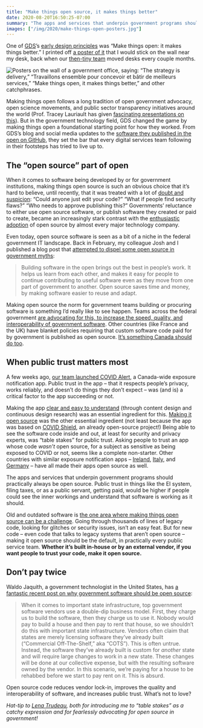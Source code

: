 ```yaml
---
title: "Make things open source, it makes things better"
date: 2020-08-20T16:50:25-07:00
summary: "The apps and services that underpin government programs should practically always be open source. Public trust in things like the EI system, filing taxes, or as a public servant, getting paid, would be higher if people could see the inner workings and understand that software is working as it should. Open source code reduces vendor lock-in, improves the quality and interoperability of software, and increases public trust. What’s not to love?"
images: ["/img/2020/make-things-open-posters.jpg"]
---
```


One of [GDS](https://gds.blog.gov.uk/)’s [early design principles](https://webarchive.nationalarchives.gov.uk/20151019114229/https://www.gov.uk/design-principles) was “Make things open: it makes things better.” I printed off [a poster of it](https://github.com/alphagov/govdesign/blob/master/Poster_Make%20things%20open.pdf) that I would stick on the wall near my desk, back when our [then-tiny team](https://digital.canada.ca/2017/07/28/think-big-start-small/) moved desks every couple months. 

<img src="/img/2020/make-things-open-posters.jpg" class="img-fluid" alt="Posters on the wall of a government office, saying: “The strategy is delivery,” “Travaillons ensemble pour concevoir et bâtir de meilleurs services,” “Make things open, it makes things better,” and other catchphrases.">

Making things open follows a long tradition of open government advocacy, open science movements, and public sector transparency initiatives around the world (Prof. Tracey Lauriault has given [fascinating presentations on this](https://twitter.com/sboots/status/932698660990791680)). But in the government technology field, GDS changed the game by making things open a foundational starting point for how they worked. From GDS’s blog and social media updates to the [software they published in the open on GitHub](https://github.com/alphagov), they set the bar that every digital services team following in their footsteps has tried to live up to.

## The “open source” part of open

When it comes to software being developed by or for government institutions, making things open source is such an obvious choice that it’s hard to believe, until recently, that it was treated with a lot of [doubt and suspicion](https://www.techdirt.com/articles/20170930/00522238319/oracle-tells-white-house-stop-hiring-silicon-valley-people-ditch-open-source.shtml): “Could anyone just edit your code?” “What if people find security flaws?” “Who needs to approve publishing this?” Governments’ reluctance to either use open source software, or publish software they created or paid to create, became an increasingly stark contrast with the [enthusiastic adoption](https://blogs.microsoft.com/blog/2018/06/04/microsoft-github-empowering-developers/) of open source by almost every major technology company.

Even today, open source software is seen as a bit of a niche in the federal government IT landscape. Back in February, my colleague Josh and I published a blog post that [attempted to dispel some open source in government myths](https://digital.canada.ca/2020/02/24/why-open-source-matters/):

> Building software in the open brings out the best in people’s work. It helps us learn from each other, and makes it easy for people to continue contributing to useful software even as they move from one part of government to another. Open source saves time and money, by making software easier to reuse and adapt.

Making open source the norm for government teams building or procuring software is something I’d really like to see happen. Teams across the federal government [are advocating for this, to increase the speed, quality, and interoperability of government software](https://sara-sabr.github.io/ITStrategy/2020/08/12/better-tech-through-microprocurement-p1.html). Other countries (like France and the UK) have blanket policies requiring that custom software code paid for by government is published as open source. [It’s something Canada should do too](https://sboots.ca/2019/12/26/suggestions-for-the-next-gc-cio/#medium-term).

## When public trust matters most

A few weeks ago, [our team launched COVID Alert](https://digital.canada.ca/2020/07/31/continuously-improving-covid-alert/), a Canada-wide exposure notification app. Public trust in the app – that it respects people’s privacy, works reliably, and doesn’t do things they don’t expect – was (and is) a critical factor to the app succeeding or not. 

Making the app [clear and easy to understand](https://twitter.com/re_open_gov/status/1296443841558585348) (through content design and continuous design research) was an essential ingredient for this. [Making it open source](https://github.com/cds-snc/covid-alert-app) was the other essential ingredient (not least because the app was based on [COVID Shield](https://www.covidshield.app/), an already open-source project!) Being able to see the software code inside and out, at least for security and privacy experts, was “table stakes” for public trust. Asking people to trust an app whose code _wasn’t_ open source, for a subject as sensitive as being exposed to COVID or not, seems like a complete non-starter. Other countries with similar exposure notification apps – [Ireland](https://github.com/HSEIreland/covid-tracker-app), [Italy](https://github.com/immuni-app/immuni-documentation), and [Germany](https://github.com/corona-warn-app/cwa-documentation) – have all made their apps open source as well.

The apps and services that underpin government programs should practically always be open source. Public trust in things like the EI system, filing taxes, or as a public servant, getting paid, would be higher if people could see the inner workings and understand that software is working as it should. 

Old and outdated software is [the one area where making things open source can be a challenge](https://digital.canada.ca/2020/02/24/why-open-source-matters/#what-about-old-software-code-that-we-re-not-regularly-updating). Going through thousands of lines of legacy code, looking for glitches or security issues, isn’t an easy feat. But for new code – even code that talks to legacy systems that aren’t open source – making it open source should be the default, in practically every public service team. **Whether it’s built in-house or by an external vendor, if you want people to trust your code, make it open source.**

## Don’t pay twice

Waldo Jaquith, a government technologist in the United States, has [a fantastic recent post on why government software should be open source](https://waldo.jaquith.org/blog/2020/08/make-sure-your-ui-modernization-plan-includes-an-open-source-clause/):

> When it comes to important state infrastructure, top government software vendors use a double-dip business model. First, they charge us to build the software, then they charge us to use it. Nobody would pay to build a house and then pay to rent that house, so we shouldn’t do this with important state infrastructure. Vendors often claim that states are merely licensing software they’ve already built (“Commercial Off-The-Shelf,” aka “COTS”). This is often untrue. Instead, the software they’ve already built is custom for _another_ state and will require large changes to work in a new state. These changes will be done at our collective expense, but with the resulting software owned by the vendor. In this scenario, we’re paying for a house to be rehabbed before we start to pay rent on it. This is absurd.

Open source code reduces vendor lock-in, improves the quality and interoperability of software, and increases public trust. What’s not to love?

_Hat-tip to [Lena Trudeau](https://twitter.com/LenaTrudeau), both for introducing me to “table stakes” as a catchy expression and for fearlessly advocating for open source in government!_
